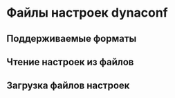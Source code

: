 # Файлы настроек dynaconf

## Поддерживаемые форматы

## Чтение настроек из файлов

## Загрузка файлов настроек
